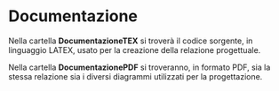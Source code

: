 # Documentazione

Nella cartella **DocumentazioneTEX** si troverà il codice sorgente, in linguaggio LATEX, usato per la creazione della relazione progettuale.

Nella cartella **DocumentazionePDF** si troveranno, in formato PDF, sia la stessa relazione sia i diversi diagrammi utilizzati per la progettazione.
